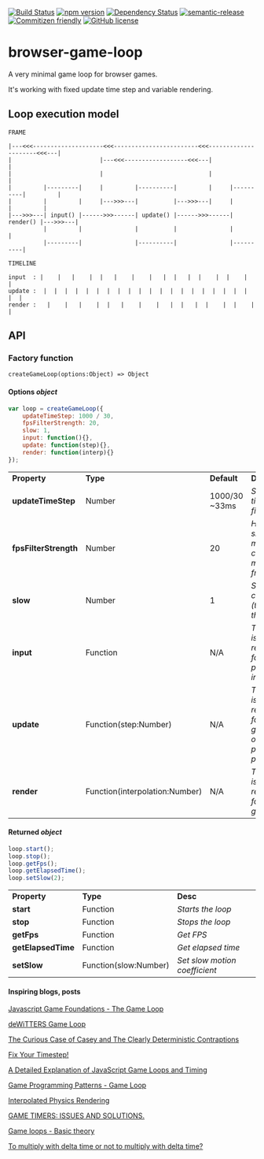 [![Build Status](https://travis-ci.org/cstuncsik/browser-game-loop.svg?branch=master)](https://travis-ci.org/cstuncsik/browser-game-loop)
[![npm version](https://badge.fury.io/js/browser-game-loop.svg)](https://badge.fury.io/js/browser-game-loop)
[![Dependency Status](https://www.versioneye.com/user/projects/57e53e44bd6fa600316f5cd6/badge.svg?style=flat-square)](https://www.versioneye.com/user/projects/57e53e44bd6fa600316f5cd6)
[![semantic-release](https://img.shields.io/badge/%20%20%F0%9F%93%A6%F0%9F%9A%80-semantic--release-e10079.svg?style=flat-square)](https://github.com/semantic-release/semantic-release)
[![Commitizen friendly](https://img.shields.io/badge/commitizen-friendly-brightgreen.svg)](http://commitizen.github.io/cz-cli/)
[![GitHub license](https://img.shields.io/badge/license-MIT-blue.svg)](https://raw.githubusercontent.com/cstuncsik/browser-game-loop/master/LICENSE)

# browser-game-loop

A very minimal game loop for browser games.

It's working with fixed update time step and variable rendering.

## Loop execution model

```
FRAME

|---<<<--------------------<<<------------------------<<<---------------------<<<---|
|                         |---<<<------------------<<<---|                          |
|                         |                              |                          |
|         |---------|     |         |----------|         |     |----------|         |
|         |         |     |--->>>---|          |--->>>---|     |          |         |
|--->>>---| input() |------>>>------| update() |------>>>------| render() |--->>>---|
          |         |               |          |               |          |
          |---------|               |----------|               |----------|
```

```
TIMELINE

input  : |    |   |    |  |   |    |    |   |  |   |  |    |  |    |   |  
update :  |  |  |  |  |  |  |  |  |  |  |  |  |  |  |  |  |  |  |  |  |  |
render :   |    |   |    |  |   |    |    |   |  |   |  |    |  |    |   |
```

## API

### Factory function

```
createGameLoop(options:Object) => Object
```

#### Options *object*

```js
var loop = createGameLoop({
    updateTimeStep: 1000 / 30,
    fpsFilterStrength: 20,
    slow: 1,
    input: function(){},
    update: function(step){},
    render: function(interp){}
});
```

|                       |          |                 |          |
| --------------------- | -------- | --------------- | -------- |
| **Property**          | **Type** | **Default**     | **Desc** |
| **updateTimeStep**    | Number   | 1000/30 ~33ms   | *Sets update time step to a fixed value* |
| **fpsFilterStrength** | Number   | 20              | *How often should FPS measurement change (1 means every frame)* |
| **slow**              | Number   | 1               | *Slow motion coefficient (the bigger the slower)* |
| **input**             | Function | N/A             | *This function is responsible for processing input* |
| **update**            | Function(step:Number) | N/A         | *This function is responsible for updating game objects' properties, physics etc...* |
| **render**            | Function(interpolation:Number) | N/A             | *This function is responsible for drawing game objects* |

#### Returned *object*

```js
loop.start();
loop.stop();
loop.getFps();
loop.getElapsedTime();
loop.setSlow(2);
```

|                    |          |          |
| ------------------ | -------- | -------- |
| **Property**       | **Type** | **Desc** |
| **start**          | Function | *Starts the loop* |
| **stop**           | Function | *Stops the loop* |
| **getFps**         | Function | *Get FPS* |
| **getElapsedTime** | Function | *Get elapsed time* |
| **setSlow**        | Function(slow:Number) | *Set slow motion coefficient* |

#### Inspiring blogs, posts

[Javascript Game Foundations - The Game Loop](http://codeincomplete.com/posts/javascript-game-foundations-the-game-loop/)

[deWiTTERS Game Loop](http://www.koonsolo.com/news/dewitters-gameloop/)

[The Curious Case of Casey and The Clearly Deterministic Contraptions](http://gamesfromwithin.com/casey-and-the-clearly-deterministic-contraptions)

[Fix Your Timestep!](http://gafferongames.com/game-physics/fix-your-timestep/)

[A Detailed Explanation of JavaScript Game Loops and Timing](http://www.isaacsukin.com/news/2015/01/detailed-explanation-javascript-game-loops-and-timing)

[Game Programming Patterns - Game Loop](http://gameprogrammingpatterns.com/game-loop.html)

[Interpolated Physics Rendering](http://kirbysayshi.com/2013/09/24/interpolated-physics-rendering.html)

[GAME TIMERS: ISSUES AND SOLUTIONS.](http://fabiensanglard.net/timer_and_framerate/)

[Game loops - Basic theory](http://svanimpe.be/blog/game-loops.html)

[To multiply with delta time or not to multiply with delta time?](http://www.learn-cocos2d.com/2013/10/game-engine-multiply-delta-time-or-not/)


